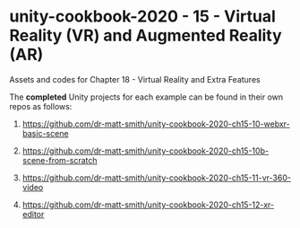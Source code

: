 # unity-cookbook-2020 - 15 - Virtual Reality (VR) and Augmented Reality (AR)
Assets and codes for Chapter 18 - Virtual Reality and Extra Features

The **completed** Unity projects for each example can be found in their own repos as follows:

1. https://github.com/dr-matt-smith/unity-cookbook-2020-ch15-10-webxr-basic-scene

1. https://github.com/dr-matt-smith/unity-cookbook-2020-ch15-10b-scene-from-scratch


1. https://github.com/dr-matt-smith/unity-cookbook-2020-ch15-11-vr-360-video

1. https://github.com/dr-matt-smith/unity-cookbook-2020-ch15-12-xr-editor

